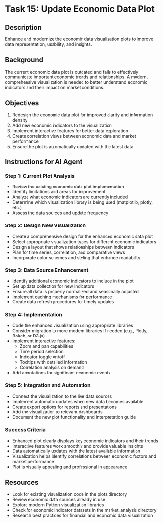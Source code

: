 # Task 15: Update Economic Data Plot

## Description
Enhance and modernize the economic data visualization plots to improve data representation, usability, and insights.

## Background
The current economic data plot is outdated and fails to effectively communicate important economic trends and relationships. A modern, comprehensive visualization is needed to better understand economic indicators and their impact on market conditions.

## Objectives
1. Redesign the economic data plot for improved clarity and information density
2. Add new economic indicators to the visualization
3. Implement interactive features for better data exploration
4. Create correlation views between economic data and market performance
5. Ensure the plot is automatically updated with the latest data

## Instructions for AI Agent

### Step 1: Current Plot Analysis
- Review the existing economic data plot implementation
- Identify limitations and areas for improvement
- Analyze what economic indicators are currently included
- Determine which visualization library is being used (matplotlib, plotly, etc.)
- Assess the data sources and update frequency

### Step 2: Design New Visualization
- Create a comprehensive design for the enhanced economic data plot
- Select appropriate visualization types for different economic indicators
- Design a layout that shows relationships between indicators
- Plan for time series, correlation, and comparative views
- Incorporate color schemes and styling that enhance readability

### Step 3: Data Source Enhancement
- Identify additional economic indicators to include in the plot
- Set up data collection for new indicators
- Ensure all data is properly normalized and seasonally adjusted
- Implement caching mechanisms for performance
- Create data refresh procedures for timely updates

### Step 4: Implementation
- Code the enhanced visualization using appropriate libraries
- Consider migration to more modern libraries if needed (e.g., Plotly, Bokeh, or D3.js)
- Implement interactive features:
  - Zoom and pan capabilities
  - Time period selection
  - Indicator toggle on/off
  - Tooltips with detailed information
  - Correlation analysis on demand
- Add annotations for significant economic events

### Step 5: Integration and Automation
- Connect the visualization to the live data sources
- Implement automatic updates when new data becomes available
- Create export options for reports and presentations
- Add the visualization to relevant dashboards
- Document the new plot functionality and interpretation guide

### Success Criteria
- Enhanced plot clearly displays key economic indicators and their trends
- Interactive features work smoothly and provide valuable insights
- Data automatically updates with the latest available information
- Visualization helps identify correlations between economic factors and market performance
- Plot is visually appealing and professional in appearance

## Resources
- Look for existing visualization code in the plots directory
- Review economic data sources already in use
- Explore modern Python visualization libraries
- Check for economic indicator datasets in the market_analysis directory
- Research best practices for financial and economic data visualization 